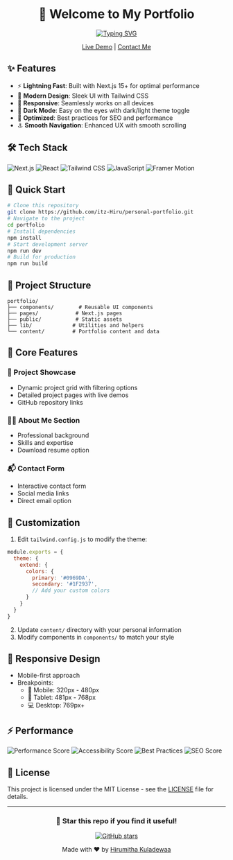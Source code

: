 <div align="center">
  
# 🌟 Welcome to My Portfolio 

[![Typing SVG](https://readme-typing-svg.herokuapp.com?font=Fira+Code&pause=1000&color=0969DA&center=true&vCenter=true&width=435&lines=Frontend+Application;React+%7C+Next.js;UI%2FUX+Deesign;Always+Learning+New+Things)](https://git.io/typing-svg)

[Live Demo](https://hirumitha-personal-portfolio.vercel.app) | [Contact Me](mailto:hirumithakuladewanew@gmail.com)
</div>

## ✨ Features
- ⚡ **Lightning Fast**: Built with Next.js 15+ for optimal performance
- 🎨 **Modern Design**: Sleek UI with Tailwind CSS
- 📱 **Responsive**: Seamlessly works on all devices
- 🌙 **Dark Mode**: Easy on the eyes with dark/light theme toggle
- 🚀 **Optimized**: Best practices for SEO and performance
- ⚓ **Smooth Navigation**: Enhanced UX with smooth scrolling

## 🛠️ Tech Stack
![Next.js](https://img.shields.io/badge/-Next.js-000000?style=for-the-badge&logo=next.js&logoColor=white)
![React](https://img.shields.io/badge/-React-61DAFB?style=for-the-badge&logo=react&logoColor=black)
![Tailwind CSS](https://img.shields.io/badge/-Tailwind%20CSS-38B2AC?style=for-the-badge&logo=tailwind-css&logoColor=white)
![JavaScript](https://img.shields.io/badge/-JavaScript-F7DF1E?style=for-the-badge&logo=javascript&logoColor=black)
![Framer Motion](https://img.shields.io/badge/-Framer%20Motion-0055FF?style=for-the-badge&logo=framer&logoColor=white)

## 🚀 Quick Start
```bash
# Clone this repository
git clone https://github.com/itz-Hiru/personal-portfolio.git
# Navigate to the project
cd portfolio
# Install dependencies
npm install
# Start development server
npm run dev
# Build for production
npm run build
```

## 📂 Project Structure
```
portfolio/
├── components/        # Reusable UI components
├── pages/            # Next.js pages
├── public/           # Static assets
├── lib/             # Utilities and helpers
└── content/         # Portfolio content and data
```

## 🎯 Core Features
### 💼 Project Showcase
- Dynamic project grid with filtering options
- Detailed project pages with live demos
- GitHub repository links
### 👨‍💻 About Me Section
- Professional background
- Skills and expertise
- Download resume option
### 📬 Contact Form
- Interactive contact form
- Social media links
- Direct email option

## 🎨 Customization
1. Edit `tailwind.config.js` to modify the theme:
```javascript
module.exports = {
  theme: {
    extend: {
      colors: {
        primary: '#0969DA',
        secondary: '#1F2937',
        // Add your custom colors
      }
    }
  }
}
```
2. Update `content/` directory with your personal information
3. Modify components in `components/` to match your style

## 📱 Responsive Design
- Mobile-first approach
- Breakpoints:
  - 📱 Mobile: 320px - 480px
  - 📱 Tablet: 481px - 768px
  - 💻 Desktop: 769px+

## ⚡ Performance
![Performance Score](https://img.shields.io/badge/Performance-98%25-brightgreen?style=for-the-badge)
![Accessibility Score](https://img.shields.io/badge/Accessibility-100%25-brightgreen?style=for-the-badge)
![Best Practices](https://img.shields.io/badge/Best%20Practices-100%25-brightgreen?style=for-the-badge)
![SEO Score](https://img.shields.io/badge/SEO-100%25-brightgreen?style=for-the-badge)

## 📄 License
This project is licensed under the MIT License - see the [LICENSE](LICENSE) file for details.

---

<div align="center">
  
### 🌟 Star this repo if you find it useful!

[![GitHub stars](https://img.shields.io/github/stars/itz-Hiru/personal-portfolio?style=social)](https://github.com/yourusername/portfolio/stargazers)

Made with ❤️ by [Hirumitha Kuladewaa](https://github.com/itz-Hiru)

</div>
